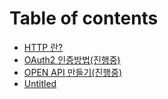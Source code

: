 # Table of contents

* [HTTP 란?](README.md)
* [OAuth2 인증방법\(진행중\)](oauth2.md)
* [OPEN API 만들기\(진행중\)](spring-security-oauth2.md)
* [Untitled](untitled.md)

